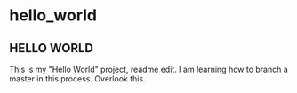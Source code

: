 # hello_world
## HELLO WORLD
This is my "Hello World" project, readme edit. I am learning how to branch a master in this process. Overlook this.
